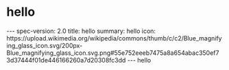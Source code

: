 <h1 class="contract">
   hello
</h1>
---
spec-version: 2.0
title: hello
summary: hello
icon: https://upload.wikimedia.org/wikipedia/commons/thumb/c/c2/Blue_magnifying_glass_icon.svg/200px-Blue_magnifying_glass_icon.svg.png#55e752eeeb7475a8a654abac350ef73d37444f01de446166260a7d20308fc3dd
---
hello